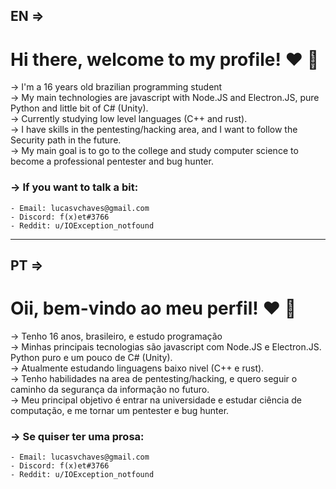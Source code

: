 ## EN =>

# Hi there, welcome to my profile! :heart: :wave:

-> I'm a 16 years old brazilian programming student  
-> My main technologies are javascript with Node.JS and Electron.JS, pure Python and little bit of C# (Unity).  
-> Currently studying low level languages (C++ and rust).  
-> I have skills in the pentesting/hacking area, and I want to follow the Security path in the future.  
-> My main goal is to go to the college and study computer science to become a professional pentester and bug hunter.  

### -> If you want to talk a bit: 
    - Email: lucasvchaves@gmail.com
    - Discord: f(x)et#3766
    - Reddit: u/IOException_notfound
    
--------------------------------------------------------------------------------------------------------------------------------------------------------------------------

## PT =>

# Oii, bem-vindo ao meu perfil! :heart: :wave:

-> Tenho 16 anos, brasileiro, e estudo programação  
-> Minhas principais tecnologias são javascript com Node.JS e Electron.JS. Python puro e um pouco de C# (Unity).  
-> Atualmente estudando linguagens baixo nivel (C++ e rust).  
-> Tenho habilidades na area de pentesting/hacking, e quero seguir o caminho da segurança da informação no futuro.  
-> Meu principal objetivo é entrar na universidade e estudar ciência de computação, e me tornar um pentester e bug hunter.  

### -> Se quiser ter uma prosa:
    - Email: lucasvchaves@gmail.com
    - Discord: f(x)et#3766
    - Reddit: u/IOException_notfound
